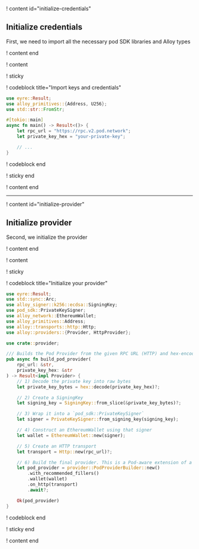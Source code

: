 ! content id="initialize-credentials"

## Initialize credentials

First, we need to import all the necessary pod SDK libraries and Alloy types

! content end

! content

! sticky

! codeblock title="Import keys and credentials"

<!-- prettier-ignore -->
```rust
use eyre::Result;
use alloy_primitives::{Address, U256};
use std::str::FromStr;

#[tokio::main]
async fn main() -> Result<()> {
    let rpc_url = "https://rpc.v2.pod.network";
    let private_key_hex = "your-private-key";

    // ...
}
```

! codeblock end

! sticky end

! content end

---

! content id="initialize-provider"

## Initialize provider

Second, we initialize the provider

! content end

! content

! sticky

! codeblock title="Initialize your provider"

<!-- prettier-ignore -->
```rust
use eyre::Result;
use std::sync::Arc;
use alloy_signer::k256::ecdsa::SigningKey;
use pod_sdk::PrivateKeySigner;
use alloy_network::EthereumWallet;
use alloy_primitives::Address;
use alloy::transports::http::Http;
use alloy::providers::{Provider, HttpProvider};

use crate::provider;

/// Builds the Pod Provider from the given RPC URL (HTTP) and hex-encoded private key.
pub async fn build_pod_provider(
    rpc_url: &str,
    private_key_hex: &str
) -> Result<impl Provider> {
    // 1) Decode the private key into raw bytes
    let private_key_bytes = hex::decode(private_key_hex)?;

    // 2) Create a SigningKey
    let signing_key = SigningKey::from_slice(&private_key_bytes)?;

    // 3) Wrap it into a `pod_sdk::PrivateKeySigner`
    let signer = PrivateKeySigner::from_signing_key(signing_key);

    // 4) Construct an EthereumWallet using that signer
    let wallet = EthereumWallet::new(signer);

    // 5) Create an HTTP transport
    let transport = Http::new(rpc_url)?;

    // 6) Build the final provider. This is a Pod-aware extension of a typical `HttpProvider`.
    let pod_provider = provider::PodProviderBuilder::new()
        .with_recommended_fillers()
        .wallet(wallet)
        .on_http(transport)
        .await?;

    Ok(pod_provider)
}
```

! codeblock end

! sticky end

! content end
